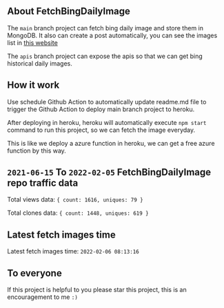 ## About FetchBingDailyImage

The `main` branch project can fetch bing daily image and store them in MongoDB.
It also can create a post automatically, you can see the images list in [this website](https://oursalbum.netlify.app)

The `apis` branch project can expose the apis so that we can get bing historical daily images.

## How it work

Use schedule Github Action to automatically update readme.md file to trigger the Github Action to deploy main branch project to heroku.

After deploying in heroku, heroku will automatically execute `npm start` command to run this project, so we can fetch the image everyday.

This is like we deploy a azure function in heroku, we can get a free azure function by this way.

## `2021-06-15` To `2022-02-05` FetchBingDailyImage repo traffic data

Total views data: `{ count: 1616, uniques: 79 }`

Total clones data: `{ count: 1448, uniques: 619 }`

## Latest fetch images time

Latest fetch images time: `2022-02-06 08:13:16`

## To everyone

If this project is helpful to you please star this project, this is an encouragement to me `:)`



